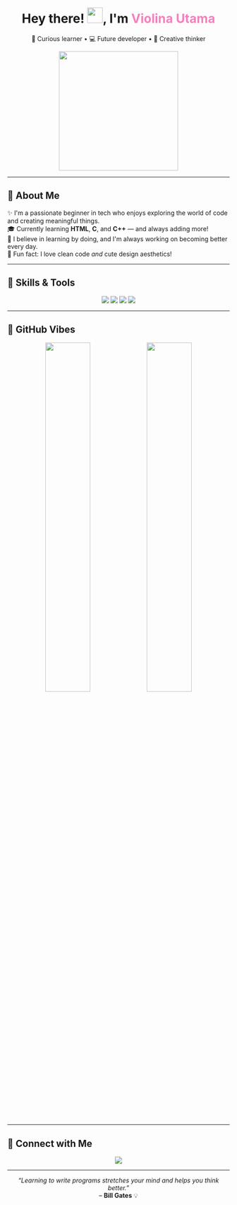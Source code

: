 <h1 align="center">Hey there! <img src="https://media.giphy.com/media/hvRJCLFzcasrR4ia7z/giphy.gif" width="35px" />, I'm <span style="color:#f77fbe;">Violina Utama</span></h1>
<p align="center">🌸 Curious learner • 💻 Future developer • 🌈 Creative thinker</p>

<p align="center">
  <img src="https://media.giphy.com/media/qgQUggAC3Pfv687qPC/giphy.gif" width="270px" />
</p>

---

## 💖 About Me

✨ I'm a passionate beginner in tech who enjoys exploring the world of code and creating meaningful things.  
🎓 Currently learning **HTML**, **C**, and **C++** — and always adding more!  
🌱 I believe in learning by doing, and I'm always working on becoming better every day.  
🌸 Fun fact: I love clean code *and* cute design aesthetics!

---

## 🧠 Skills & Tools

<p align="center">
  <img src="https://img.shields.io/badge/HTML5-fecdd3?style=for-the-badge&logo=html5&logoColor=e34c26" />
  <img src="https://img.shields.io/badge/C-bcdcff?style=for-the-badge&logo=c&logoColor=00599C" />
  <img src="https://img.shields.io/badge/C++-dbeafe?style=for-the-badge&logo=cplusplus&logoColor=004482" />
  <img src="https://img.shields.io/badge/Learning-More-ffe4e6?style=for-the-badge&logo=readthedocs&logoColor=FF69B4" />
</p>

---

## 🌈 GitHub Vibes

<p align="center">
  <img src="https://github-readme-stats.vercel.app/api?username=violinautama&show_icons=true&theme=rose_pine&hide_title=false&border_radius=15" width="45%" />
  <img src="https://github-readme-stats.vercel.app/api/top-langs/?username=violinautama&layout=compact&theme=rose_pine&border_radius=15" width="45%" />
</p>

---

## 🌸 Connect with Me

<p align="center">
  <a href="https://www.linkedin.com/in/violinautama" target="_blank">
    <img src="https://img.shields.io/badge/LinkedIn-violinautama-93c5fd?style=for-the-badge&logo=linkedin&logoColor=0077B5" />
  </a>
</p>

---

<p align="center">
  <i>“Learning to write programs stretches your mind and helps you think better.”</i>  
  <br>– <b>Bill Gates</b> 💡
</p>
